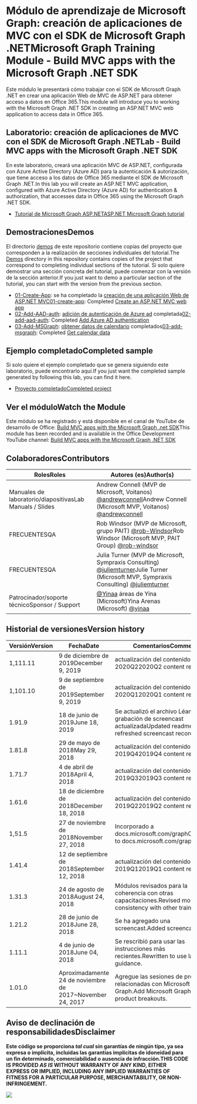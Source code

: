 # <a name="microsoft-graph-training-module---build-mvc-apps-with-the-microsoft-graph-net-sdk"></a><span data-ttu-id="08d6f-101">Módulo de aprendizaje de Microsoft Graph: creación de aplicaciones de MVC con el SDK de Microsoft Graph .NET</span><span class="sxs-lookup"><span data-stu-id="08d6f-101">Microsoft Graph Training Module - Build MVC apps with the Microsoft Graph .NET SDK</span></span>

<span data-ttu-id="08d6f-102">Este módulo le presentará cómo trabajar con el SDK de Microsoft Graph .NET en crear una aplicación Web de MVC de ASP.NET para obtener acceso a datos en Office 365.</span><span class="sxs-lookup"><span data-stu-id="08d6f-102">This module will introduce you to working with the Microsoft Graph .NET SDK in creating an ASP.NET MVC web application to access data in Office 365.</span></span>

## <a name="lab---build-mvc-apps-with-the-microsoft-graph-net-sdk"></a><span data-ttu-id="08d6f-103">Laboratorio: creación de aplicaciones de MVC con el SDK de Microsoft Graph .NET</span><span class="sxs-lookup"><span data-stu-id="08d6f-103">Lab - Build MVC apps with the Microsoft Graph .NET SDK</span></span>

<span data-ttu-id="08d6f-104">En este laboratorio, creará una aplicación MVC de ASP.NET, configurada con Azure Active Directory (Azure AD) para la autenticación & autorización, que tiene acceso a los datos de Office 365 mediante el SDK de Microsoft Graph .NET.</span><span class="sxs-lookup"><span data-stu-id="08d6f-104">In this lab you will create an ASP.NET MVC application, configured with Azure Active Directory (Azure AD) for authentication & authorization, that accesses data in Office 365 using the Microsoft Graph .NET SDK.</span></span>

- [<span data-ttu-id="08d6f-105">Tutorial de Microsoft Graph ASP.NET</span><span class="sxs-lookup"><span data-stu-id="08d6f-105">ASP.NET Microsoft Graph tutorial</span></span>](https://docs.microsoft.com/graph/training/aspnet-tutorial)

## <a name="demos"></a><span data-ttu-id="08d6f-106">Demostraciones</span><span class="sxs-lookup"><span data-stu-id="08d6f-106">Demos</span></span>

<span data-ttu-id="08d6f-107">El directorio [demos](./Demos) de este repositorio contiene copias del proyecto que corresponden a la realización de secciones individuales del tutorial.</span><span class="sxs-lookup"><span data-stu-id="08d6f-107">The [Demos](./Demos) directory in this repository contains copies of the project that correspond to completing individual sections of the tutorial.</span></span> <span data-ttu-id="08d6f-108">Si solo quiere demostrar una sección concreta del tutorial, puede comenzar con la versión de la sección anterior.</span><span class="sxs-lookup"><span data-stu-id="08d6f-108">If you just want to demo a particular section of the tutorial, you can start with the version from the previous section.</span></span>

- <span data-ttu-id="08d6f-109">[01-Create-App](Demos/01-create-app): se ha completado la [creación de una aplicación Web de ASP.NET MVC](https://docs.microsoft.com/graph/training/aspnet-tutorial?tutorial-step=1)</span><span class="sxs-lookup"><span data-stu-id="08d6f-109">[01-create-app](Demos/01-create-app): Completed [Create an ASP.NET MVC web app](https://docs.microsoft.com/graph/training/aspnet-tutorial?tutorial-step=1)</span></span>
- <span data-ttu-id="08d6f-110">[02-Add-AAD-auth](Demos/02-add-aad-auth): [adición de autenticación de Azure ad](https://docs.microsoft.com/graph/training/aspnet-tutorial?tutorial-step=3) completada</span><span class="sxs-lookup"><span data-stu-id="08d6f-110">[02-add-aad-auth](Demos/02-add-aad-auth): Completed [Add Azure AD authentication](https://docs.microsoft.com/graph/training/aspnet-tutorial?tutorial-step=3)</span></span>
- <span data-ttu-id="08d6f-111">[03-Add-MSGraph](Demos/03-add-msgraph): [obtener datos de calendario](https://docs.microsoft.com/graph/training/aspnet-tutorial?tutorial-step=4) completados</span><span class="sxs-lookup"><span data-stu-id="08d6f-111">[03-add-msgraph](Demos/03-add-msgraph): Completed [Get calendar data](https://docs.microsoft.com/graph/training/aspnet-tutorial?tutorial-step=4)</span></span>

## <a name="completed-sample"></a><span data-ttu-id="08d6f-112">Ejemplo completado</span><span class="sxs-lookup"><span data-stu-id="08d6f-112">Completed sample</span></span>

<span data-ttu-id="08d6f-113">Si solo quiere el ejemplo completado que se genera siguiendo este laboratorio, puede encontrarlo aquí.</span><span class="sxs-lookup"><span data-stu-id="08d6f-113">If you just want the completed sample generated by following this lab, you can find it here.</span></span>

- [<span data-ttu-id="08d6f-114">Proyecto completado</span><span class="sxs-lookup"><span data-stu-id="08d6f-114">Completed project</span></span>](Demos/03-add-msgraph)

## <a name="watch-the-module"></a><span data-ttu-id="08d6f-115">Ver el módulo</span><span class="sxs-lookup"><span data-stu-id="08d6f-115">Watch the Module</span></span>

<span data-ttu-id="08d6f-116">Este módulo se ha registrado y está disponible en el canal de YouTube de desarrollo de Office: [Build MVC apps with the Microsoft Graph .net SDK](https://youtu.be/a2teHZ5WuNc)</span><span class="sxs-lookup"><span data-stu-id="08d6f-116">This module has been recorded and is available in the Office Development YouTube channel: [Build MVC apps with the Microsoft Graph .NET SDK](https://youtu.be/a2teHZ5WuNc)</span></span>

## <a name="contributors"></a><span data-ttu-id="08d6f-117">Colaboradores</span><span class="sxs-lookup"><span data-stu-id="08d6f-117">Contributors</span></span>

| <span data-ttu-id="08d6f-118">Roles</span><span class="sxs-lookup"><span data-stu-id="08d6f-118">Roles</span></span>                | <span data-ttu-id="08d6f-119">Autores (es)</span><span class="sxs-lookup"><span data-stu-id="08d6f-119">Author(s)</span></span>                                                                                     |
| -------------------- | --------------------------------------------------------------------------------------------- |
| <span data-ttu-id="08d6f-120">Manuales de laboratorio/diapositivas</span><span class="sxs-lookup"><span data-stu-id="08d6f-120">Lab Manuals / Slides</span></span> | <span data-ttu-id="08d6f-121">Andrew Connell (MVP de Microsoft, Voitanos) [@andrewconnell](//github.com/andrewconnell)</span><span class="sxs-lookup"><span data-stu-id="08d6f-121">Andrew Connell (Microsoft MVP, Voitanos) [@andrewconnell](//github.com/andrewconnell)</span></span>         |
| <span data-ttu-id="08d6f-122">FRECUENTES</span><span class="sxs-lookup"><span data-stu-id="08d6f-122">QA</span></span>                   | <span data-ttu-id="08d6f-123">Rob Windsor (MVP de Microsoft, grupo PAIT) [@rob-Windsor](//github.com/rob-windsor)</span><span class="sxs-lookup"><span data-stu-id="08d6f-123">Rob Windsor (Microsoft MVP, PAIT Group) [@rob-windsor](//github.com/rob-windsor)</span></span>              |
| <span data-ttu-id="08d6f-124">FRECUENTES</span><span class="sxs-lookup"><span data-stu-id="08d6f-124">QA</span></span>                   | <span data-ttu-id="08d6f-125">Julia Turner (MVP de Microsoft, Sympraxis Consulting) [@juliemturner](//github.com/juliemturner)</span><span class="sxs-lookup"><span data-stu-id="08d6f-125">Julie Turner (Microsoft MVP, Sympraxis Consulting) [@juliemturner](//github.com/juliemturner)</span></span> |
| <span data-ttu-id="08d6f-126">Patrocinador/soporte técnico</span><span class="sxs-lookup"><span data-stu-id="08d6f-126">Sponsor / Support</span></span>    | <span data-ttu-id="08d6f-127">[@Yinaa](//github.com/yinaa) áreas de Yina (Microsoft)</span><span class="sxs-lookup"><span data-stu-id="08d6f-127">Yina Arenas (Microsoft) [@yinaa](//github.com/yinaa)</span></span>                                          |

## <a name="version-history"></a><span data-ttu-id="08d6f-128">Historial de versiones</span><span class="sxs-lookup"><span data-stu-id="08d6f-128">Version history</span></span>

| <span data-ttu-id="08d6f-129">Versión</span><span class="sxs-lookup"><span data-stu-id="08d6f-129">Version</span></span> |        <span data-ttu-id="08d6f-130">Fecha</span><span class="sxs-lookup"><span data-stu-id="08d6f-130">Date</span></span>        |                       <span data-ttu-id="08d6f-131">Comentarios</span><span class="sxs-lookup"><span data-stu-id="08d6f-131">Comments</span></span>                       |
| ------- | ------------------ | ---------------------------------------------------- |
| <span data-ttu-id="08d6f-132">1,11</span><span class="sxs-lookup"><span data-stu-id="08d6f-132">1.11</span></span>    | <span data-ttu-id="08d6f-133">9 de diciembre de 2019</span><span class="sxs-lookup"><span data-stu-id="08d6f-133">December 9, 2019</span></span>   | <span data-ttu-id="08d6f-134">actualización del contenido de 2020Q2</span><span class="sxs-lookup"><span data-stu-id="08d6f-134">2020Q2 content refresh</span></span>                               |
| <span data-ttu-id="08d6f-135">1,10</span><span class="sxs-lookup"><span data-stu-id="08d6f-135">1.10</span></span>    | <span data-ttu-id="08d6f-136">9 de septiembre de 2019</span><span class="sxs-lookup"><span data-stu-id="08d6f-136">September 9, 2019</span></span>  | <span data-ttu-id="08d6f-137">actualización del contenido de 2020Q1</span><span class="sxs-lookup"><span data-stu-id="08d6f-137">2020Q1 content refresh</span></span>                               |
| <span data-ttu-id="08d6f-138">1.9</span><span class="sxs-lookup"><span data-stu-id="08d6f-138">1.9</span></span>     | <span data-ttu-id="08d6f-139">18 de junio de 2019</span><span class="sxs-lookup"><span data-stu-id="08d6f-139">June 18, 2019</span></span>      | <span data-ttu-id="08d6f-140">Se actualizó el archivo Léame en grabación de screencast actualizada</span><span class="sxs-lookup"><span data-stu-id="08d6f-140">Updated readme to refreshed screencast recording</span></span>     |
| <span data-ttu-id="08d6f-141">1.8</span><span class="sxs-lookup"><span data-stu-id="08d6f-141">1.8</span></span>     | <span data-ttu-id="08d6f-142">29 de mayo de 2018</span><span class="sxs-lookup"><span data-stu-id="08d6f-142">May 29, 2018</span></span>       | <span data-ttu-id="08d6f-143">actualización del contenido de 2019Q4</span><span class="sxs-lookup"><span data-stu-id="08d6f-143">2019Q4 content refresh</span></span>                               |
| <span data-ttu-id="08d6f-144">1.7</span><span class="sxs-lookup"><span data-stu-id="08d6f-144">1.7</span></span>     | <span data-ttu-id="08d6f-145">4 de abril de 2018</span><span class="sxs-lookup"><span data-stu-id="08d6f-145">April 4, 2018</span></span>      | <span data-ttu-id="08d6f-146">actualización del contenido de 2019Q3</span><span class="sxs-lookup"><span data-stu-id="08d6f-146">2019Q3 content refresh</span></span>                               |
| <span data-ttu-id="08d6f-147">1.6</span><span class="sxs-lookup"><span data-stu-id="08d6f-147">1.6</span></span>     | <span data-ttu-id="08d6f-148">18 de diciembre de 2018</span><span class="sxs-lookup"><span data-stu-id="08d6f-148">December 18, 2018</span></span>  | <span data-ttu-id="08d6f-149">actualización del contenido de 2019Q2</span><span class="sxs-lookup"><span data-stu-id="08d6f-149">2019Q2 content refresh</span></span>                               |
| <span data-ttu-id="08d6f-150">1,5</span><span class="sxs-lookup"><span data-stu-id="08d6f-150">1.5</span></span>     | <span data-ttu-id="08d6f-151">27 de noviembre de 2018</span><span class="sxs-lookup"><span data-stu-id="08d6f-151">November 27, 2018</span></span>  | <span data-ttu-id="08d6f-152">Incorporado a docs.microsoft.com/graph</span><span class="sxs-lookup"><span data-stu-id="08d6f-152">Onboarded to docs.microsoft.com/graph</span></span>                |
| <span data-ttu-id="08d6f-153">1.4</span><span class="sxs-lookup"><span data-stu-id="08d6f-153">1.4</span></span>     | <span data-ttu-id="08d6f-154">12 de septiembre de 2018</span><span class="sxs-lookup"><span data-stu-id="08d6f-154">September 12, 2018</span></span> | <span data-ttu-id="08d6f-155">actualización del contenido de 2019Q1</span><span class="sxs-lookup"><span data-stu-id="08d6f-155">2019Q1 content refresh</span></span>                               |
| <span data-ttu-id="08d6f-156">1.3</span><span class="sxs-lookup"><span data-stu-id="08d6f-156">1.3</span></span>     | <span data-ttu-id="08d6f-157">24 de agosto de 2018</span><span class="sxs-lookup"><span data-stu-id="08d6f-157">August 24, 2018</span></span>    | <span data-ttu-id="08d6f-158">Módulos revisados para la coherencia con otras capacitaciones.</span><span class="sxs-lookup"><span data-stu-id="08d6f-158">Revised modules for consistency with other training.</span></span> |
| <span data-ttu-id="08d6f-159">1.2</span><span class="sxs-lookup"><span data-stu-id="08d6f-159">1.2</span></span>     | <span data-ttu-id="08d6f-160">28 de junio de 2018</span><span class="sxs-lookup"><span data-stu-id="08d6f-160">June 28, 2018</span></span>      | <span data-ttu-id="08d6f-161">Se ha agregado una screencast.</span><span class="sxs-lookup"><span data-stu-id="08d6f-161">Added screencast.</span></span>                                    |
| <span data-ttu-id="08d6f-162">1.1</span><span class="sxs-lookup"><span data-stu-id="08d6f-162">1.1</span></span>     | <span data-ttu-id="08d6f-163">4 de junio de 2018</span><span class="sxs-lookup"><span data-stu-id="08d6f-163">June 04, 2018</span></span>      | <span data-ttu-id="08d6f-164">Se rescribió para usar las instrucciones más recientes.</span><span class="sxs-lookup"><span data-stu-id="08d6f-164">Rewritten to use latest guidance.</span></span>                    |
| <span data-ttu-id="08d6f-165">1.0</span><span class="sxs-lookup"><span data-stu-id="08d6f-165">1.0</span></span>     | <span data-ttu-id="08d6f-166">Aproximadamente 24 de noviembre de 2017</span><span class="sxs-lookup"><span data-stu-id="08d6f-166">~November 24, 2017</span></span> | <span data-ttu-id="08d6f-167">Agregue las sesiones de producto relacionadas con Microsoft Graph.</span><span class="sxs-lookup"><span data-stu-id="08d6f-167">Add Microsoft Graph related product breakouts.</span></span>       |

## <a name="disclaimer"></a><span data-ttu-id="08d6f-168">Aviso de declinación de responsabilidades</span><span class="sxs-lookup"><span data-stu-id="08d6f-168">Disclaimer</span></span>

<span data-ttu-id="08d6f-169">**Este código se proporciona _tal cual_ sin garantías de ningún tipo, ya sea expresa o implícita, incluidas las garantías implícitas de idoneidad para un fin determinado, comerciabilidad o ausencia de infracción.**</span><span class="sxs-lookup"><span data-stu-id="08d6f-169">**THIS CODE IS PROVIDED _AS IS_ WITHOUT WARRANTY OF ANY KIND, EITHER EXPRESS OR IMPLIED, INCLUDING ANY IMPLIED WARRANTIES OF FITNESS FOR A PARTICULAR PURPOSE, MERCHANTABILITY, OR NON-INFRINGEMENT.**</span></span>

<img src="https://telemetry.sharepointpnp.com/msgraph-training-aspnetmvcapp" />
